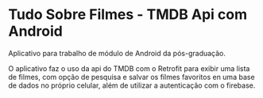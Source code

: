 # Tudo Sobre Filmes - TMDB Api com Android
Aplicativo para trabalho de módulo de Android da pós-graduação.

O aplicativo faz o uso da api do TMDB com o Retrofit para exibir uma lista de filmes, com opção de pesquisa e salvar os filmes favoritos en uma base de dados no próprio celular, além de utilizar a autenticação com o firebase.
